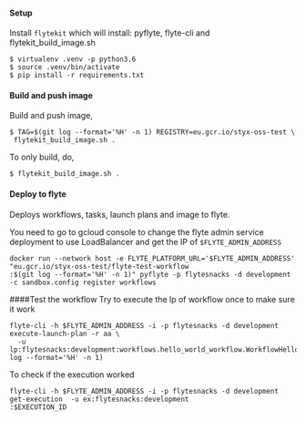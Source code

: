 #### Setup
Install `flytekit` which will install: pyflyte, flyte-cli and flytekit_build_image.sh 
```
$ virtualenv .venv -p python3.6
$ source .venv/bin/activate
$ pip install -r requirements.txt
```

#### Build and push image
Build and push image,

```
$ TAG=$(git log --format='%H' -n 1) REGISTRY=eu.gcr.io/styx-oss-test \
 flytekit_build_image.sh .
```

To only build, do,
```
$ flytekit_build_image.sh .
```

#### Deploy to flyte
Deploys workflows, tasks, launch plans and image to flyte.

You need to go to gcloud console to change the flyte admin service deployment to use LoadBalancer and get the IP of `$FLYTE_ADMIN_ADDRESS` 
```
docker run --network host -e FLYTE_PLATFORM_URL='$FLYTE_ADMIN_ADDRESS' "eu.gcr.io/styx-oss-test/flyte-test-workflow
:$(git log --format='%H' -n 1)" pyflyte -p flytesnacks -d development -c sandbox.config register workflows
```

####Test the workflow
Try to execute the lp of workflow once to make sure it work
```
flyte-cli -h $FLYTE_ADMIN_ADDRESS -i -p flytesnacks -d development execute-launch-plan -r aa \                                       
  -u lp:flytesnacks:development:workflows.hello_world_workflow.WorkflowHelloWorld:$(git log --format='%H' -n 1)
```

To check if the execution worked
```
flyte-cli -h $FLYTE_ADMIN_ADDRESS -i -p flytesnacks -d development  get-execution  -u ex:flytesnacks:development
:$EXECUTION_ID  
```